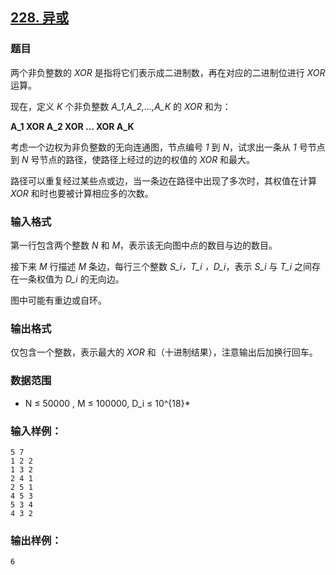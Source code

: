 ## [228. 异或](https://www.acwing.com/problem/content/230/)

### 题目

两个非负整数的 *XOR* 是指将它们表示成二进制数，再在对应的二进制位进行 *XOR* 运算。

现在，定义 *K* 个非负整数 *A_1,A_2,…,A_K* 的 *XOR* 和为：

**A_1 XOR A_2 XOR … XOR A_K**

考虑一个边权为非负整数的无向连通图，节点编号 *1* 到 *N*，试求出一条从 *1* 号节点到 *N* 号节点的路径，使路径上经过的边的权值的 *XOR* 和最大。

路径可以重复经过某些点或边，当一条边在路径中出现了多次时，其权值在计算 *XOR* 和时也要被计算相应多的次数。

### 输入格式

第一行包含两个整数 *N* 和 *M*，表示该无向图中点的数目与边的数目。

接下来 *M* 行描述 *M* 条边，每行三个整数 *S_i，T_i ，D_i*，表示 *S_i* 与 *T_i* 之间存在一条权值为 *D_i* 的无向边。

图中可能有重边或自环。

### 输出格式

仅包含一个整数，表示最大的 *XOR* 和（十进制结果），注意输出后加换行回车。

### 数据范围

* N ≤ 50000 , M ≤ 100000, D_i ≤ 10^{18}*

### 输入样例：

```
5 7
1 2 2
1 3 2
2 4 1
2 5 1
4 5 3
5 3 4
4 3 2
```

### 输出样例：

```
6
```
